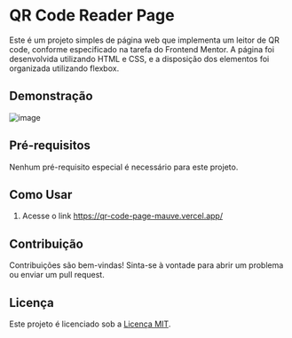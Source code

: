 # QR Code Reader Page

Este é um projeto simples de página web que implementa um leitor de QR code, conforme especificado na tarefa do Frontend Mentor. A página foi desenvolvida utilizando HTML e CSS, e a disposição dos elementos foi organizada utilizando flexbox.

## Demonstração
![image](https://github.com/vitto2/qr-code-page/assets/47305804/22128dac-7ae9-4603-a476-d141aa4a8d8c)


## Pré-requisitos

Nenhum pré-requisito especial é necessário para este projeto.

## Como Usar

1. Acesse o link https://qr-code-page-mauve.vercel.app/

## Contribuição

Contribuições são bem-vindas! Sinta-se à vontade para abrir um problema ou enviar um pull request.

## Licença

Este projeto é licenciado sob a [Licença MIT](LICENSE.md).


